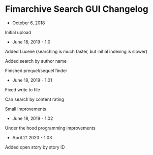 # Fimarchive Search GUI Changelog

- October 6, 2018

Initial upload

- June 18, 2019 - 1.0

Added Lucene (searching is much faster, but initial indexing is slower)

Added search by author name

Finished prequel/sequel finder


- June 19, 2019 - 1.01

Fixed write to file

Can search by content rating

Small improvements


- June 19, 2019 - 1.02

Under the hood programming improvements


- April 21 2020 - 1.03

Added open story by story ID
